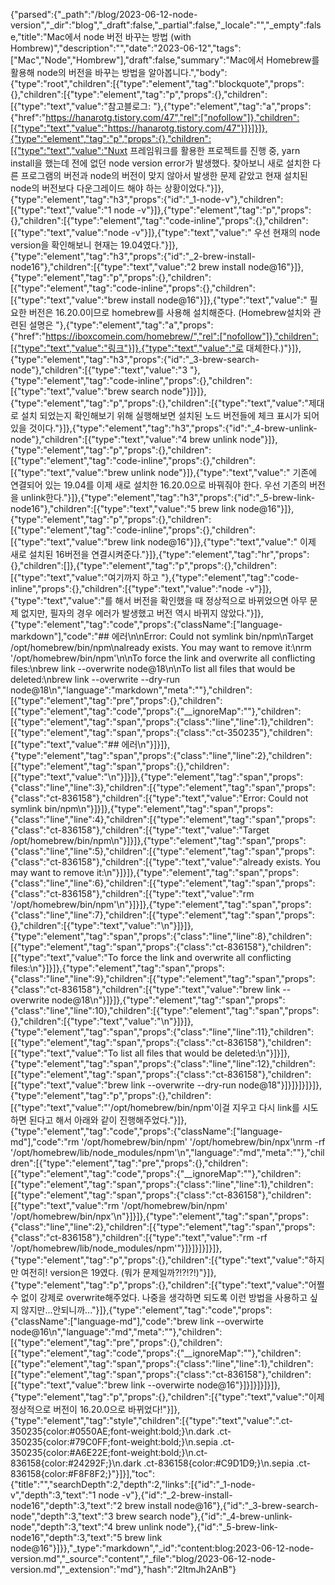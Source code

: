 {"parsed":{"_path":"/blog/2023-06-12-node-version","_dir":"blog","_draft":false,"_partial":false,"_locale":"","_empty":false,"title":"Mac에서 node 버전 바꾸는 방법 (with Hombrew)","description":"","date":"2023-06-12","tags":["Mac","Node","Hombrew"],"draft":false,"summary":"Mac에서 Homebrew를 활용해 node의 버전을 바꾸는 방법을 알아봅니다.","body":{"type":"root","children":[{"type":"element","tag":"blockquote","props":{},"children":[{"type":"element","tag":"p","props":{},"children":[{"type":"text","value":"참고블로그: "},{"type":"element","tag":"a","props":{"href":"https://hanarotg.tistory.com/47","rel":["nofollow"]},"children":[{"type":"text","value":"https://hanarotg.tistory.com/47"}]}]}]},{"type":"element","tag":"p","props":{},"children":[{"type":"text","value":"Nuxt 프레임워크를 활용한 프로젝트를 진행 중, yarn install을 했는데 전에 없던 node version error가 발생했다. 찾아보니 새로 설치한 다른 프로그램의 버전과 node의 버전이 맞지 않아서 발생한 문제 같았고 현재 설치된 node의 버전보다 다운그레이드 해야 하는 상황이었다."}]},{"type":"element","tag":"h3","props":{"id":"_1-node-v"},"children":[{"type":"text","value":"1 node -v"}]},{"type":"element","tag":"p","props":{},"children":[{"type":"element","tag":"code-inline","props":{},"children":[{"type":"text","value":"node -v"}]},{"type":"text","value":" 우선 현재의 node version을 확인해보니 현재는 19.04였다."}]},{"type":"element","tag":"h3","props":{"id":"_2-brew-install-node16"},"children":[{"type":"text","value":"2 brew install node@16"}]},{"type":"element","tag":"p","props":{},"children":[{"type":"element","tag":"code-inline","props":{},"children":[{"type":"text","value":"brew install node@16"}]},{"type":"text","value":" 필요한 버전은 16.20.0이므로 homebrew를 사용해 설치해준다. (Homebrew설치와 관련된 설명은 "},{"type":"element","tag":"a","props":{"href":"https://iboxcomein.com/homebrew/","rel":["nofollow"]},"children":[{"type":"text","value":"링크"}]},{"type":"text","value":"로 대체한다.)"}]},{"type":"element","tag":"h3","props":{"id":"_3-brew-search-node"},"children":[{"type":"text","value":"3 "},{"type":"element","tag":"code-inline","props":{},"children":[{"type":"text","value":"brew search node"}]}]},{"type":"element","tag":"p","props":{},"children":[{"type":"text","value":"제대로 설치 되었는지 확인해보기 위해 실행해보면 설치된 노드 버전들에 체크 표시가 되어 있을 것이다."}]},{"type":"element","tag":"h3","props":{"id":"_4-brew-unlink-node"},"children":[{"type":"text","value":"4 brew unlink node"}]},{"type":"element","tag":"p","props":{},"children":[{"type":"element","tag":"code-inline","props":{},"children":[{"type":"text","value":"brew unlink node"}]},{"type":"text","value":" 기존에 연결되어 있는 19.04를 이제 새로 설치한 16.20.0으로 바꿔줘야 한다. 우선 기존의 버전을 unlink한다."}]},{"type":"element","tag":"h3","props":{"id":"_5-brew-link-node16"},"children":[{"type":"text","value":"5 brew link node@16"}]},{"type":"element","tag":"p","props":{},"children":[{"type":"element","tag":"code-inline","props":{},"children":[{"type":"text","value":"brew link node@16"}]},{"type":"text","value":" 이제 새로 설치된 16버전을 연결시켜준다."}]},{"type":"element","tag":"hr","props":{},"children":[]},{"type":"element","tag":"p","props":{},"children":[{"type":"text","value":"여기까지 하고 "},{"type":"element","tag":"code-inline","props":{},"children":[{"type":"text","value":"node -v"}]},{"type":"text","value":"를 해서 버전을 확인했을 때 정상적으로 바뀌었으면 아무 문제 없지만, 필자의 경우 에러가 발생했고 버전 역시 바뀌지 않았다."}]},{"type":"element","tag":"code","props":{"className":["language-markdown"],"code":"## 에러\n\nError: Could not symlink bin/npm\nTarget /opt/homebrew/bin/npm\nalready exists. You may want to remove it:\nrm '/opt/homebrew/bin/npm'\n\nTo force the link and overwrite all conflicting files:\nbrew link --overwrite node@18\n\nTo list all files that would be deleted:\nbrew link --overwrite --dry-run node@18\n","language":"markdown","meta":""},"children":[{"type":"element","tag":"pre","props":{},"children":[{"type":"element","tag":"code","props":{"__ignoreMap":""},"children":[{"type":"element","tag":"span","props":{"class":"line","line":1},"children":[{"type":"element","tag":"span","props":{"class":"ct-350235"},"children":[{"type":"text","value":"## 에러\n"}]}]},{"type":"element","tag":"span","props":{"class":"line","line":2},"children":[{"type":"element","tag":"span","props":{},"children":[{"type":"text","value":"\n"}]}]},{"type":"element","tag":"span","props":{"class":"line","line":3},"children":[{"type":"element","tag":"span","props":{"class":"ct-836158"},"children":[{"type":"text","value":"Error: Could not symlink bin/npm\n"}]}]},{"type":"element","tag":"span","props":{"class":"line","line":4},"children":[{"type":"element","tag":"span","props":{"class":"ct-836158"},"children":[{"type":"text","value":"Target /opt/homebrew/bin/npm\n"}]}]},{"type":"element","tag":"span","props":{"class":"line","line":5},"children":[{"type":"element","tag":"span","props":{"class":"ct-836158"},"children":[{"type":"text","value":"already exists. You may want to remove it:\n"}]}]},{"type":"element","tag":"span","props":{"class":"line","line":6},"children":[{"type":"element","tag":"span","props":{"class":"ct-836158"},"children":[{"type":"text","value":"rm '/opt/homebrew/bin/npm'\n"}]}]},{"type":"element","tag":"span","props":{"class":"line","line":7},"children":[{"type":"element","tag":"span","props":{},"children":[{"type":"text","value":"\n"}]}]},{"type":"element","tag":"span","props":{"class":"line","line":8},"children":[{"type":"element","tag":"span","props":{"class":"ct-836158"},"children":[{"type":"text","value":"To force the link and overwrite all conflicting files:\n"}]}]},{"type":"element","tag":"span","props":{"class":"line","line":9},"children":[{"type":"element","tag":"span","props":{"class":"ct-836158"},"children":[{"type":"text","value":"brew link --overwrite node@18\n"}]}]},{"type":"element","tag":"span","props":{"class":"line","line":10},"children":[{"type":"element","tag":"span","props":{},"children":[{"type":"text","value":"\n"}]}]},{"type":"element","tag":"span","props":{"class":"line","line":11},"children":[{"type":"element","tag":"span","props":{"class":"ct-836158"},"children":[{"type":"text","value":"To list all files that would be deleted:\n"}]}]},{"type":"element","tag":"span","props":{"class":"line","line":12},"children":[{"type":"element","tag":"span","props":{"class":"ct-836158"},"children":[{"type":"text","value":"brew link --overwrite --dry-run node@18"}]}]}]}]}]},{"type":"element","tag":"p","props":{},"children":[{"type":"text","value":"'/opt/homebrew/bin/npm'이걸 지우고 다시 link를 시도하면 된다고 해서 아래와 같이 진행해주었다."}]},{"type":"element","tag":"code","props":{"className":["language-md"],"code":"rm '/opt/homebrew/bin/npm' '/opt/homebrew/bin/npx'\nrm -rf '/opt/homebrew/lib/node_modules/npm'\n","language":"md","meta":""},"children":[{"type":"element","tag":"pre","props":{},"children":[{"type":"element","tag":"code","props":{"__ignoreMap":""},"children":[{"type":"element","tag":"span","props":{"class":"line","line":1},"children":[{"type":"element","tag":"span","props":{"class":"ct-836158"},"children":[{"type":"text","value":"rm '/opt/homebrew/bin/npm' '/opt/homebrew/bin/npx'\n"}]}]},{"type":"element","tag":"span","props":{"class":"line","line":2},"children":[{"type":"element","tag":"span","props":{"class":"ct-836158"},"children":[{"type":"text","value":"rm -rf '/opt/homebrew/lib/node_modules/npm'"}]}]}]}]}]},{"type":"element","tag":"p","props":{},"children":[{"type":"text","value":"하지만 여전히! version은 19였다. (뭐가 문제일까?!?!?!)"}]},{"type":"element","tag":"p","props":{},"children":[{"type":"text","value":"어쩔 수 없이 강제로 overwrite해주었다. 나중을 생각하면 되도록 이런 방법을 사용하고 싶지 않지만...안되니까..."}]},{"type":"element","tag":"code","props":{"className":["language-md"],"code":"brew link --overwirte node@16\n","language":"md","meta":""},"children":[{"type":"element","tag":"pre","props":{},"children":[{"type":"element","tag":"code","props":{"__ignoreMap":""},"children":[{"type":"element","tag":"span","props":{"class":"line","line":1},"children":[{"type":"element","tag":"span","props":{"class":"ct-836158"},"children":[{"type":"text","value":"brew link --overwirte node@16"}]}]}]}]}]},{"type":"element","tag":"p","props":{},"children":[{"type":"text","value":"이제 정상적으로 버전이 16.20.0으로 바뀌었다!"}]},{"type":"element","tag":"style","children":[{"type":"text","value":".ct-350235{color:#0550AE;font-weight:bold;}\n.dark .ct-350235{color:#79C0FF;font-weight:bold;}\n.sepia .ct-350235{color:#A6E22E;font-weight:bold;}\n.ct-836158{color:#24292F;}\n.dark .ct-836158{color:#C9D1D9;}\n.sepia .ct-836158{color:#F8F8F2;}"}]}],"toc":{"title":"","searchDepth":2,"depth":2,"links":[{"id":"_1-node-v","depth":3,"text":"1 node -v"},{"id":"_2-brew-install-node16","depth":3,"text":"2 brew install node@16"},{"id":"_3-brew-search-node","depth":3,"text":"3 brew search node"},{"id":"_4-brew-unlink-node","depth":3,"text":"4 brew unlink node"},{"id":"_5-brew-link-node16","depth":3,"text":"5 brew link node@16"}]}},"_type":"markdown","_id":"content:blog:2023-06-12-node-version.md","_source":"content","_file":"blog/2023-06-12-node-version.md","_extension":"md"},"hash":"2ItmJh2AnB"}